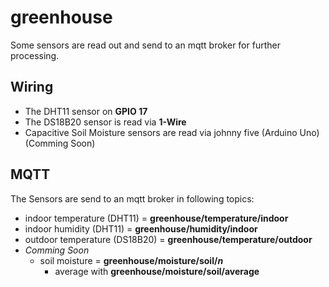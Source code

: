 # greenhouse
Some sensors are read out and send to an mqtt broker for further processing.

## Wiring
* The DHT11 sensor on **GPIO 17**
* The DS18B20 sensor is read via **1-Wire**
* Capacitive Soil Moisture sensors are read via johnny five (Arduino Uno) (Comming Soon)

## MQTT
The Sensors are send to an mqtt broker in following topics:
* indoor temperature (DHT11) = **greenhouse/temperature/indoor**
* indoor humidity (DHT11) = **greenhouse/humidity/indoor**
* outdoor temperature (DS18B20) = **greenhouse/temperature/outdoor**
* *Comming Soon*
  * soil moisture = **greenhouse/moisture/soil/*n***
    * average with **greenhouse/moisture/soil/average**
